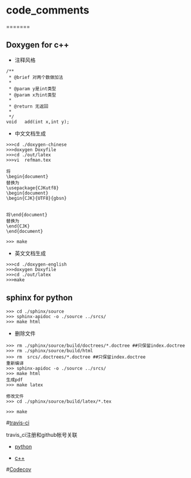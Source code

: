 # code_comments
=======
## Doxygen for c++
* 注释风格
```
/**
 * @brief 对两个数做加法
 *
 * @param y是int类型
 * @param x为int类型
 *
 * @return 无返回
 *
 */
void   add(int x,int y);
```

* 中文文档生成
```
>>>cd ./doxygen-chinese
>>>doxygen Doxyfile
>>>cd ./out/latex
>>>vi  refman.tex

将
\begin{document} 
替换为
\usepackage{CJKutf8}
\begin{document}
\begin{CJK}{UTF8}{gbsn}


将\end{document}
替换为
\end{CJK}
\end{document}

>>> make

```
* 英文文档生成
```
>>>cd ./doxygen-english
>>>doxygen Doxyfile
>>>cd ./out/latex
>>>make
```

## sphinx for python
```
>>> cd ./sphinx/source
>>> sphinx-apidoc -o ./source ../srcs/
>>> make html

```
* 删除文件
```
>>> rm ./sphinx/source/build/doctrees/*.doctree ##只保留index.doctree
>>> rm ./sphinx/source/build/html
>>> rm  srcs/.doctrees/*.doctree ##只保留index.doctree
重新编译
>>> sphinx-apidoc -o ./source ../srcs/
>>> make html
生成pdf
>>> make latex

修改文件
>>> cd ./sphinx/source/build/latex/*.tex

>>> make 
```


#[travis-ci](https://travis-ci.org/)</br>

travis_ci注册和github帐号关联</br>

* [python](travis_ci/travis_ci_python)

* [c++](travis_ci/travis_ci_c++)


#[Codecov](https://codecov.io/)</br>




